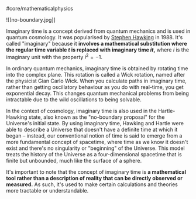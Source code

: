 #core/mathematicalphysics

![[no-boundary.jpg]]

Imaginary time is a concept derived from quantum mechanics and is used in quantum cosmology. It was popularised by [Stephen Hawking](https://en.wikipedia.org/wiki/Stephen_Hawking) in 1988. It's called "imaginary" because it **involves a mathematical substitution where the regular time variable $t$ is replaced with imaginary time $it$,** where $i$ is the imaginary unit with the property $i^2 = -1$.

In ordinary quantum mechanics, imaginary time is obtained by rotating time into the complex plane. This rotation is called a Wick rotation, named after the physicist Gian Carlo Wick. When you calculate paths in imaginary time, rather than getting oscillatory behaviour as you do with real-time, you get exponential decay. This changes quantum mechanical problems from being intractable due to the wild oscillations to being solvable.

In the context of cosmology, imaginary time is also used in the Hartle-Hawking state, also known as the "no-boundary proposal" for the Universe's initial state. By using imaginary time, Hawking and Hartle were able to describe a Universe that doesn't have a definite time at which it began – instead, our conventional notion of time is said to emerge from a more fundamental concept of spacetime, where time as we know it doesn't exist and there's no singularity or "beginning" of the Universe. This model treats the history of the Universe as a four-dimensional spacetime that is finite but unbounded, much like the surface of a sphere.

It's important to note that the concept of imaginary time is **a mathematical tool rather than a description of reality that can be directly observed or measured.** As such, it's used to make certain calculations and theories more tractable or understandable.